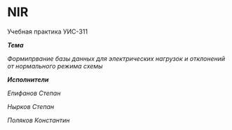 # NIR
Учебная практика УИС-311

_**Тема**_

_Формипрвание базы данных для электрических нагрузок и отклонений от нормального режима схемы_



_**Исполнители**_ 

_Епифанов Степан_

_Нырков Степан_

_Поляков Константин_

